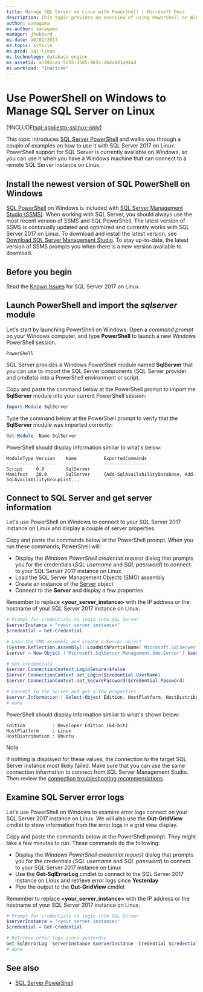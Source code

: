 ```yaml
---
title: Manage SQL Server on Linux with PowerShell | Microsoft Docs
description: This topic provides an overview of using PowerShell on Windows with SQL Server on Linux.
author: sanagama 
ms.author: sanagama 
manager: jhubbard
ms.date: 10/02/2017
ms.topic: article
ms.prod: sql-linux
ms.technology: database-engine
ms.assetid: a3492ce1-5d55-4505-983c-d6da8d1a94ad
ms.workload: "Inactive"
---
```

# Use PowerShell on Windows to Manage SQL Server on Linux

[!INCLUDE[tsql-appliesto-sslinux-only](../includes/tsql-appliesto-sslinux-only.md)]

This topic introduces [SQL Server PowerShell](https://msdn.microsoft.com/en-us/library/mt740629.aspx) and walks you through a couple of examples on how to use it with SQL Server 2017 on Linux. PowerShell support for SQL Server is currently available on Windows, so you can use it when you have a Windows machine that can connect to a remote SQL Server instance on Linux.

## Install the newest version of SQL PowerShell on Windows

[SQL PowerShell](https://msdn.microsoft.com/en-us/library/mt740629.aspx) on Windows is included with [SQL Server Management Studio (SSMS)](../ssms/sql-server-management-studio-ssms.md). When working with SQL Server, you should always use the most recent version of SSMS and SQL PowerShell. The latest version of SSMS is continually updated and optimized and currently works with SQL Server 2017 on Linux. To download and install the latest version, see [Download SQL Server Management Studio](../ssms/download-sql-server-management-studio-ssms.md). To stay up-to-date, the latest version of SSMS prompts you when there is a new version available to download.

## Before you begin

Read the [Known Issues](sql-server-linux-release-notes.md) for SQL Server 2017 on Linux.

## Launch PowerShell and import the *sqlserver* module

Let's start by launching PowerShell on Windows. Open a *command prompt* on your Windows computer, and type **PowerShell** to launch a new Windows PowerShell session.

```
PowerShell
```

SQL Server provides a Windows PowerShell module named **SqlServer** that you can use to import the SQL Server components (SQL Server provider and cmdlets) into a PowerShell environment or script.

Copy and paste the command below at the PowerShell prompt to import the **SqlServer** module into your current PowerShell session:

```powershell
Import-Module SqlServer
```

Type the command below at the PowerShell prompt to verify that the **SqlServer** module was imported correctly:

```powershell
Get-Module -Name SqlServer
```

PowerShell should display information similar to what's below:

```
ModuleType Version    Name          ExportedCommands
---------- -------    ----          ----------------
Script     0.0        SqlServer
Manifest   20.0       SqlServer     {Add-SqlAvailabilityDatabase, Add-SqlAvailabilityGroupList...
```

## Connect to SQL Server and get server information

Let's use PowerShell on Windows to connect to your SQL Server 2017 instance on Linux and display a couple of server properties.

Copy and paste the commands below at the PowerShell prompt. When you run these commands, PowerShell will:
- Display the *Windows PowerShell credential request* dialog that prompts you for the credentials (*SQL username* and *SQL password*) to connect to your SQL Server 2017 instance on Linux
- Load the SQL Server Management Objects (SMO) assembly
- Create an instance of the [Server](https://msdn.microsoft.com/en-us/library/microsoft.sqlserver.management.smo.server.aspx) object
- Connect to the **Server** and display a few properties

Remember to replace **\<your_server_instance\>** with the IP address or the hostname of your SQL Server 2017 instance on Linux.

```powershell
# Prompt for credentials to login into SQL Server
$serverInstance = "<your_server_instance>"
$credential = Get-Credential

# Load the SMO assembly and create a Server object
[System.Reflection.Assembly]::LoadWithPartialName('Microsoft.SqlServer.SMO') | out-null
$server = New-Object ('Microsoft.SqlServer.Management.Smo.Server') $serverInstance

# Set credentials
$server.ConnectionContext.LoginSecure=$false
$server.ConnectionContext.set_Login($credential.UserName)
$server.ConnectionContext.set_SecurePassword($credential.Password)

# Connect to the Server and get a few properties
$server.Information | Select-Object Edition, HostPlatform, HostDistribution | Format-List
# done
```

PowerShell should display information similar to what's shown below:

```
Edition          : Developer Edition (64-bit)
HostPlatform     : Linux
HostDistribution : Ubuntu
```
> [!NOTE]
> If nothing is displayed for these values, the connection to the target SQL Server instance most likely failed. Make sure that you can use the same connection information to connect from SQL Server Management Studio. Then review the [connection troubleshooting recommendations](sql-server-linux-troubleshooting-guide.md#connection).

## Examine SQL Server error logs

Let's use PowerShell on Windows to examine error logs connect on your SQL Server 2017 instance on Linux. We will also use the **Out-GridView** cmdlet to show information from the error logs in a grid view display.

Copy and paste the commands below at the PowerShell prompt. They might take a few minutes to run. These commands do the following:
- Display the *Windows PowerShell credential request* dialog that prompts you for the credentials (*SQL username* and *SQL password*) to connect to your SQL Server 2017 instance on Linux
- Use the **Get-SqlErrorLog** cmdlet to connect to the SQL Server 2017 instance on Linux and retrieve error logs since **Yesterday**
- Pipe the output to the **Out-GridView** cmdlet

Remember to replace **\<your_server_instance\>** with the IP address or the hostname of your SQL Server 2017 instance on Linux.

```powershell
# Prompt for credentials to login into SQL Server
$serverInstance = "<your_server_instance>"
$credential = Get-Credential

# Retrieve error logs since yesterday
Get-SqlErrorLog -ServerInstance $serverInstance -Credential $credential -Since Yesterday | Out-GridView
# done
```
## See also
- [SQL Server PowerShell](../relational-databases/scripting/sql-server-powershell.md)
